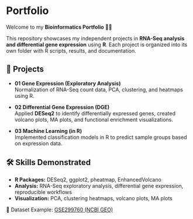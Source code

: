 # Portfolio

Welcome to my **Bioinformatics Portfolio** 👩‍💻  

This repository showcases my independent projects in **RNA-Seq analysis and differential gene expression** using **R**. Each project is organized into its own folder with R scripts, results, and documentation.  

## 📂 Projects
- **01 Gene Expression (Exploratory Analysis)**  
  Normalization of RNA-Seq count data, PCA, clustering, and heatmaps using R.  

- **02 Differential Gene Expression (DGE)**  
  Applied **DESeq2** to identify differentially expressed genes, created volcano plots, MA plots, and functional enrichment visualizations.  

- **03 Machine Learning (in R)**  
  Implemented classification models in R to predict sample groups based on expression data.  

## 🛠️ Skills Demonstrated
- **R Packages:** DESeq2, ggplot2, pheatmap, EnhancedVolcano  
- **Analysis:** RNA-Seq exploratory analysis, differential gene expression, reproducible workflows  
- **Visualization:** PCA, clustering heatmaps, volcano plots, MA plots  

📌 Dataset Example: [GSE299760 (NCBI GEO)](https://www.ncbi.nlm.nih.gov/geo/query/acc.cgi?acc=GSE299760)  
